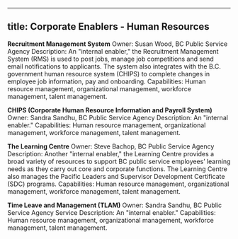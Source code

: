  ---
title: Corporate Enablers - Human Resources
---  

**Recruitment Management System**
Owner: Susan Wood, BC Public Service Agency
Description: An "internal enabler," the Recruitment Management System (RMS) is used to post jobs, manage job competitions and send email notifications to applicants. The system also integrates with the B.C. government human resource system (CHIPS) to complete changes in employee job information, pay and onboarding.
Capabilities: Human resource management, organizational management, workforce management, talent management.

**CHIPS (Corporate Human Resource Information and Payroll System)**
Owner: Sandra Sandhu, BC Public Service Agency
Description: An "internal enabler."
Capabilities: Human resource management, organizational management, workforce management, talent management.

**The Learning Centre**
Owner: Steve Bachop, BC Public Service Agency
Description:  Another "internal enabler," the Learning Centre provides a broad variety of resources to support BC public service employees’ learning needs as they carry out core and corporate functions. The Learning Centre also manages the Pacific Leaders and Supervisor Development Certificate (SDC) programs.
Capabilities: Human resource management, organizational management, workforce management, talent management.

**Time Leave and Management (TLAM)**
Owner: Sandra Sandhu, BC Public Service Agency
Service Description:  An "internal enabler."
Capabilities: Human resource management, organizational management, workforce management, talent management.
